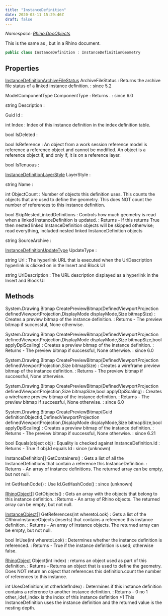 ```yaml
---
title: "InstanceDefinition"
date: 2020-03-11 15:29:46Z
draft: false
---
```


*Namespace: [Rhino.DocObjects](../)*

This is the same as , but in a Rhino document.
```cs
public class InstanceDefinition : InstanceDefinitionGeometry
```
## Properties

[InstanceDefinitionArchiveFileStatus](/rhinocommon/rhino/docobjects/instancedefinitionarchivefilestatus/) ArchiveFileStatus
: Returns the archive file status of a linked instance definition.
: since 5.2

ModelComponentType ComponentType
: Returns .
: since 6.0

string Description
: 

Guid Id
: 

int Index
: Index of this instance definition in the index definition table.

bool IsDeleted
: 

bool IsReference
: An object from a work session reference model is reference a
     reference object and cannot be modified.  An object is a reference
     object if, and only if, it is on a reference layer.

bool IsTenuous
: 

[InstanceDefinitionLayerStyle](/rhinocommon/rhino/docobjects/instancedefinitionlayerstyle/) LayerStyle
: 

string Name
: 

int ObjectCount
: Number of objects this definition uses. This counts the objects that are used to define the geometry.
     This does NOT count the number of references to this instance definition.

bool SkipNestedLinkedDefinitions
: Controls how much geometry is read when a linked InstanceDefinition is updated.
: Returns - If this returns True then nested linked InstanceDefinition objects will be skipped otherwise; read everything, included nested linked InstanceDefinition objects

string SourceArchive
: 

[InstanceDefinitionUpdateType](/rhinocommon/rhino/docobjects/instancedefinitionupdatetype/) UpdateType
: 

string Url
: The hyperlink URL that is executed when the UrlDescription hyperlink is clicked on in the Insert and Block UI

string UrlDescription
: The URL description displayed as a hyperlink in the Insert and Block UI
## Methods

System.Drawing.Bitmap CreatePreviewBitmap(DefinedViewportProjection definedViewportProjection,DisplayMode displayMode,Size bitmapSize)
: Creates a preview bitmap of the instance definition.
: Returns - The preview bitmap if successful, None otherwise.

System.Drawing.Bitmap CreatePreviewBitmap(DefinedViewportProjection definedViewportProjection,DisplayMode displayMode,Size bitmapSize,bool applyDpiScaling)
: Creates a preview bitmap of the instance definition.
: Returns - The preview bitmap if successful, None otherwise.
: since 6.0

System.Drawing.Bitmap CreatePreviewBitmap(DefinedViewportProjection definedViewportProjection,Size bitmapSize)
: Creates a wireframe preview bitmap of the instance definition.
: Returns - The preview bitmap if successful, None otherwise.

System.Drawing.Bitmap CreatePreviewBitmap(DefinedViewportProjection definedViewportProjection,Size bitmapSize,bool applyDpiScaling)
: Creates a wireframe preview bitmap of the instance definition.
: Returns - The preview bitmap if successful, None otherwise.
: since 6.0

System.Drawing.Bitmap CreatePreviewBitmap(Guid definitionObjectId,DefinedViewportProjection definedViewportProjection,DisplayMode displayMode,Size bitmapSize,bool applyDpiScaling)
: Creates a preview bitmap of the instance definition.
: Returns - The preview bitmap if successful, None otherwise.
: since 6.21

bool Equals(object obj)
: Equality is checked against InstanceDefinition.Id
: Returns - True if obj.Id equals Id
: since (unknown)

InstanceDefinition[] GetContainers()
: Gets a list of all the InstanceDefinitions that contain a reference this InstanceDefinition.
: Returns - An array of instance definitions. The returned array can be empty, but not null.

int GetHashCode()
: Use Id.GetHashCode()
: since (unknown)

[RhinoObject](/rhinocommon/rhino/docobjects/rhinoobject/)[] GetObjects()
: Gets an array with the objects that belong to this instance definition.
: Returns - An array of Rhino objects. The returned array can be empty, but not null.

[InstanceObject](/rhinocommon/rhino/docobjects/instanceobject/)[] GetReferences(int wheretoLook)
: Gets a list of the CRhinoInstanceObjects (inserts) that contains
     a reference this instance definition.
: Returns - An array of instance objects. The returned array can be empty, but not null.

bool InUse(int wheretoLook)
: Determines whether the instance definition is referenced.
: Returns - True if the instance definition is used; otherwise false.

[RhinoObject](/rhinocommon/rhino/docobjects/rhinoobject/) Object(int index)
: returns an object used as part of this definition.
: Returns - Returns an object that is used to define the geometry.
     Does NOT return an object that references this definition.count the number of references to this instance.

int UsesDefinition(int otherIdefIndex)
: Determines if this instance definition contains a reference to another instance definition.
: Returns - 0      no
       1      other_idef_index is the index of this instance definition
      >1      This InstanceDefinition uses the instance definition
              and the returned value is the nesting depth.

